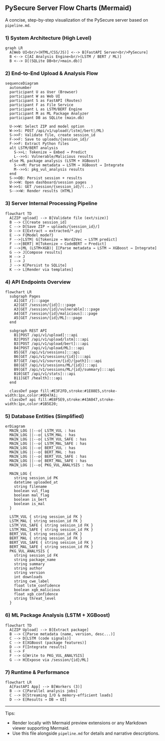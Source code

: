 ## PySecure Server Flow Charts (Mermaid)

A concise, step-by-step visualization of the PySecure server based on `pipeline.md`.

### 1) System Architecture (High Level)
```mermaid
graph LR
  A[Web UI<br/>(HTML/CSS/JS)] <--> B[FastAPI Server<br/>PySecure]
  B <--> C[AI Analysis Engine<br/>(LSTM / BERT / ML)]
  B <--> D[(SQLite DB<br/>main.db)]
```

### 2) End-to-End Upload & Analysis Flow
```mermaid
sequenceDiagram
  autonumber
  participant U as User (Browser)
  participant W as Web UI
  participant S as FastAPI (Routes)
  participant F as File Service
  participant L as LSTM/BERT Engine
  participant M as ML Package Analyzer
  participant DB as SQLite (main.db)

  U->>W: Select ZIP and model option
  W->>S: POST /api/v1/upload(/lstm|/bert|/ML)
  S->>F: Validate file, create session_id
  F->>F: Save to uploads/{session_id}/
  F->>F: Extract Python files
  alt LSTM/BERT analysis
    S->>L: Tokenize → Embed → Predict
    L-->>S: Vulnerable/Malicious results
  else ML package analysis (LSTM + XGBoost)
    S->>M: Parse metadata → LSTM → XGBoost → Integrate
    M-->>S: pkg_vul_analysis results
  end
  S->>DB: Persist session + results
  U->>W: Open dashboard/session pages
  W->>S: GET /session/{session_id}/(...)
  S-->>W: Render results (HTML)
```

### 3) Server Internal Processing Pipeline
```mermaid
flowchart TD
  A[ZIP upload] --> B[Validate file (ext/size)]
  B --> C[Create session_id]
  C --> D[Save ZIP → uploads/{session_id}/]
  D --> E[Extract → extracted/*.py]
  E --> F{Model mode?}
  F -->|LSTM| G[Tokenize → Word2Vec → LSTM predict]
  F -->|BERT| H[Tokenize → CodeBERT → Predict]
  F -->|ML (LSTM+XGB)| I[Parse metadata → LSTM → XGBoost → Integrate]
  G --> J[Compose results]
  H --> J
  I --> J
  J --> K[Persist to SQLite]
  K --> L[Render via templates]
```

### 4) API Endpoints Overview
```mermaid
flowchart LR
  subgraph Pages
    A1[GET /]:::page
    A2[GET /session/{id}]:::page
    A3[GET /session/{id}/vulnerable]:::page
    A4[GET /session/{id}/malicious]:::page
    A5[GET /session/{id}/ML]:::page
  end

  subgraph REST API
    B1[POST /api/v1/upload]:::api
    B2[POST /api/v1/upload/lstm]:::api
    B3[POST /api/v1/upload/bert]:::api
    B4[POST /api/v1/upload/ML]:::api
    B5[GET /api/v1/sessions]:::api
    B6[GET /api/v1/sessions/{id}]:::api
    B7[GET /api/v1/source/{id}/{path}]:::api
    B8[GET /api/v1/sessions/ML/{id}]:::api
    B9[GET /api/v1/sessions/ML/{id}/summary]:::api
    B10[GET /api/v1/stats]:::api
    B11[GET /health]:::api
  end

  classDef page fill:#E3F2FD,stroke:#1E88E5,stroke-width:1px,color:#0D47A1;
  classDef api fill:#E8F5E9,stroke:#43A047,stroke-width:1px,color:#1B5E20;
```

### 5) Database Entities (Simplified)
```mermaid
erDiagram
  MAIN_LOG ||--o{ LSTM_VUL : has
  MAIN_LOG ||--o{ LSTM_MAL : has
  MAIN_LOG ||--o{ LSTM_VUL_SAFE : has
  MAIN_LOG ||--o{ LSTM_MAL_SAFE : has
  MAIN_LOG ||--o{ BERT_VUL : has
  MAIN_LOG ||--o{ BERT_MAL : has
  MAIN_LOG ||--o{ BERT_VUL_SAFE : has
  MAIN_LOG ||--o{ BERT_MAL_SAFE : has
  MAIN_LOG ||--o{ PKG_VUL_ANALYSIS : has

  MAIN_LOG {
    string session_id PK
    datetime uploaded_at
    string filename
    boolean vul_flag
    boolean mal_flag
    boolean is_bert
    boolean is_mal
  }

  LSTM_VUL { string session_id FK }
  LSTM_MAL { string session_id FK }
  LSTM_VUL_SAFE { string session_id FK }
  LSTM_MAL_SAFE { string session_id FK }
  BERT_VUL { string session_id FK }
  BERT_MAL { string session_id FK }
  BERT_VUL_SAFE { string session_id FK }
  BERT_MAL_SAFE { string session_id FK }
  PKG_VUL_ANALYSIS {
    string session_id FK
    string package_name
    string summary
    string author
    string version
    int downloads
    string cwe_label
    float lstm_confidence
    boolean xgb_malicious
    float xgb_confidence
    string threat_level
  }
```

### 6) ML Package Analysis (LSTM + XGBoost)
```mermaid
flowchart TD
  A[ZIP Upload] --> B[Extract package]
  B --> C[Parse metadata (name, version, desc...)]
  C --> D[LSTM (code signals)]
  C --> E[XGBoost (package features)]
  D --> F[Integrate results]
  E --> F
  F --> G[Write to PKG_VUL_ANALYSIS]
  G --> H[Expose via /session/{id}/ML]
```

### 7) Runtime & Performance
```mermaid
flowchart LR
  A[FastAPI App] --> B[Workers (3)]
  B --> C[Parallel analysis jobs]
  C --> D[Streaming I/O & memory-efficient loads]
  D --> E[Results → DB → UI]
```

---

Tips:
- Render locally with Mermaid preview extensions or any Markdown viewer supporting Mermaid.
- Use this file alongside `pipeline.md` for details and narrative descriptions.


